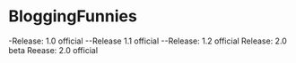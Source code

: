 # BloggingFunnies

-Release: 1.0 official
--Release 1.1 official
--Release: 1.2 official
Release: 2.0 beta
Reease: 2.0 official
